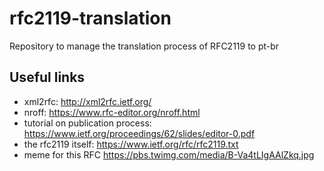 # rfc2119-translation
Repository to manage the translation process of RFC2119 to pt-br

## Useful links
* xml2rfc: http://xml2rfc.ietf.org/
* nroff: https://www.rfc-editor.org/nroff.html
* tutorial on publication process: https://www.ietf.org/proceedings/62/slides/editor-0.pdf
* the rfc2119 itself: https://www.ietf.org/rfc/rfc2119.txt
* meme for this RFC https://pbs.twimg.com/media/B-Va4tLIgAAlZkq.jpg
